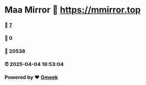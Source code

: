 # Maa Mirror :link: https://mmirror.top 
### :page_facing_up: [7](https://mmirror.top/tag.html) 
### :speech_balloon: 0 
### :hibiscus: 20538 
### :alarm_clock: 2025-04-04 16:53:04 
### Powered by :heart: [Gmeek](https://github.com/Meekdai/Gmeek)
